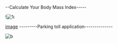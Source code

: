 --Calculate Your Body Mass Index-----

!![1ı](https://github.com/Emreodesia/JavaScript-projects-/assets/115417234/8e20e738-3fac-40e2-a09d-9d8e0a844f13)


[image](https://github.com/Emreodesia/JavaScript-projects-/assets/115417234/840348f3-5724-45e7-96f6-411443ed9bb5)
---------Parking toll application--------------


![b](https://github.com/Emreodesia/JavaScript-projects-/assets/115417234/7001f65d-76d4-4b64-8c01-25d65efef34f)

